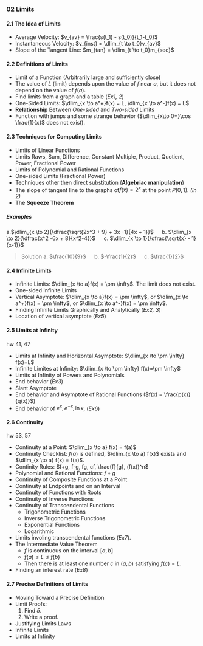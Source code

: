 ### 02 Limits

#### 2.1 The Idea of Limits
+ Average Velocity: $v_{av} = \frac{s(t_1) - s(t_0)}{t_1-t_0}$
+ Instantaneous Velocity: $v_{inst} = \dlim_{t \to t_0}v_{av}$
+ Slope of the Tangent Line: $m_{tan} = \dlim_{t \to t_0}m_{sec}$

#### 2.2 Definitions of Limits
+ Limit of a Function (Arbitrarily large and sufficiently close)
+ The value of $L$ (limit) depends upon the value of $f$ near $a$, but it does not depend on the value of $f(a)$.
+ Find limits from a graph and a table (_Ex1, 2_)
+ One-Sided Limits: $\dlim_{x \to a^+}f(x) = L, \dlim_{x \to a^-}f(x) = L$
+ **Relationship** Between _One-sided_ and _Two-sided_ Limits
+ Function with jumps and some strange behavior ($\dlim_{x\to 0+}\cos \frac{1}{x}$ does not exist).

#### 2.3 Techniques for Computing Limits
+ Limits of Linear Functions
+ Limits Raws, Sum, Difference, Constant Multiple, Product, Quotient, Power, Fractional Power
+ Limits of Polynomial and Rational Functions
+ One-sided Limits (Fractional Power)
+ Techniques other then direct substitution (**Algebriac manipulation**)
+ The slope of tangent line to the graphs of$f(x)=2^x$ at the point $P(0, 1)$. _($\ln 2$)_
+ The **Squeeze Theorem**

##### Examples
a.$\dlim_{x \to 2}{\dfrac{\sqrt{2x^3 + 9} + 3x -1}{4x + 1}}$ &emsp; b. $\dlim_{x \to 2}{\dfrac{x^2 -6x + 8}{x^2-4}}$ &emsp;  c. $\dlim_{x \to 1}{\dfrac{\sqrt{x} - 1}{x-1}}$
>Solution
a. $\frac{10}{9}$ &emsp; b. $-\frac{1}{2}$ &emsp; c. $\frac{1}{2}$

#### 2.4 Infinite Limits
+ Infinite Limits: $\dlim_{x \to a}f(x) = \pm \infty$. The limit does not exist.
+ One-sided Infinite Limits
+ Vertical Asymptote: $\dlim_{x \to a}f(x) = \pm \infty$, or $\dlim_{x \to a^+}f(x) = \pm \infty$, or $\dlim_{x \to a^-}f(x) = \pm \infty$.
+ Finding Infinite Limits Graphically and Analytically (_Ex2, 3_)
+ Location of vertical asymptote (_Ex5_)

#### 2.5 Limits at Infinity
hw 41, 47
+ Limits at Infinity and Horizontal Asymptote: $\dlim_{x \to \pm \infty} f(x)=L$
+ Infinite Limites at Infinity: $\dlim_{x \to \pm \infty} f(x)=\pm \infty$
+ Limits at Infinity of Powers and Polynomials
+ End behavior (_Ex3_)
+ Slant Asymptote
+ End behavior and Asymptote of Rational Functions ($f(x) = \frac{p(x)}{q(x)}$)
+ End behavior of $e^x, e^{-x}, \ln x$, (_Ex6_)

#### 2.6 Continuity
hw 53, 57

+ Continuity at a Point: $\dlim_{x \to a} f(x) = f(a)$
+ Continuity Checklist: $f(a)$ is defined, $\dlim_{x \to a} f(x)$ exists and $\dlim_{x \to a} f(x) = f(a)$.
+ Continity Rules: $f+g, f-g, fg, cf, \frac{f}{g}, (f(x))^n$
+ Polynomial and Rational Functions: $f\circ g$
+ Continuity of Composite Functions at a Point
+ Continuity at Endpoints and on an Interval
+ Continuity of Functions with Roots
+ Continuity of Inverse Functions
+ Continuity of Transcendental Functions
  + Trigonometric Functions
  + Inverse Trigonometric Functions
  + Exponential Functions
  + Logarithmic
+ Limits involing transcendental functions (_Ex7_).
+ The Intermediate Value Theorem
  + $f$ is continuous on the interval $[a, b]$
  + $f(a) \le L \le f(b)$
  + Then there is at least one number $c$ in $(a, b)$ satisfying $f(c)=L$.
+ Finding an interest rate (_Ex8_)

#### 2.7 Precise Definitions of Limits
+ Moving Toward a Precise Definition
+ Limit Proofs:
  1. Find $\delta$.
  2. Write a proof.
+ Justifying Limits Laws
+ Infinite Limits
+ Limits at Infinity
